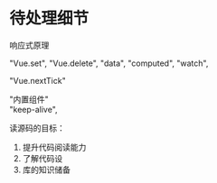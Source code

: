 # 待处理细节


响应式原理

  "Vue.set",
  "Vue.delete",
  "data",
  "computed",
  "watch",

  "Vue.nextTick"







"内置组件"  
  "keep-alive",


读源码的目标：
1. 提升代码阅读能力
2. 了解代码设
3. 库的知识储备

